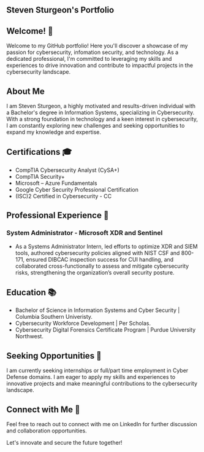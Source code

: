 <h2> Steven Sturgeon's Portfolio </h2>

## Welcome! 👋

Welcome to my GitHub portfolio! Here you'll discover a showcase of my passion for cybersecurity, infomation security, and technology. As a dedicated professional, I'm committed to leveraging my skills and experiences to drive innovation and contribute to impactful projects in the cybersecurity landscape.

## About Me 

I am Steven Sturgeon, a highly motivated and results-driven individual with a Bachelor's degree in Information Systems, specializing in Cybersecurity. With a strong foundation in technology and a keen interest in cybersecurity, I am constantly exploring new challenges and seeking opportunities to expand my knowledge and expertise.

## Certifications 🎓

- CompTIA Cybersecurity Analyst (CySA+)
- CompTIA Security+
- Microsoft – Azure Fundamentals
- Google Cyber Security Professional Certification
- (ISC)2 Certified in Cybersecurity - CC

## Professional Experience 💼

### System Administrator - Microsoft XDR and Sentinel
- As a Systems Administrator Intern, led efforts to optimize XDR and SIEM tools, authored cybersecurity policies aligned with NIST CSF and 800-171, ensured DIBCAC inspection success for CUI handling, and collaborated cross-functionally to assess and mitigate cybersecurity risks, strengthening the organization’s overall security posture.

## Education 📚

- Bachelor of Science in Information Systems and Cyber Security | Columbia Southern Univeristy.
- Cybersecurity Workforce Development | Per Scholas.
- Cybersecurity Digital Forensics Certificate Program | Purdue University Northwest.

## Seeking Opportunities 🌟

I am currently seeking internships or full/part time employment in Cyber Defense domains. I am eager to apply my skills and experiences to innovative projects and make meaningful contributions to the cybersecurity landscape.

## Connect with Me 📧

Feel free to reach out to connect with me on LinkedIn for further discussion and collaboration opportunities.

Let's innovate and secure the future together!
